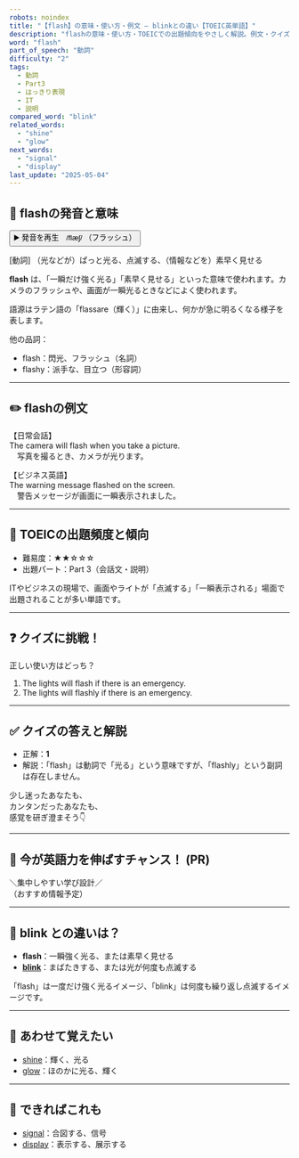 ```yaml
---
robots: noindex
title: "【flash】の意味・使い方・例文 ― blinkとの違い【TOEIC英単語】"
description: "flashの意味・使い方・TOEICでの出題傾向をやさしく解説。例文・クイズ付きでblinkとの違いもわかりやすく学べます。"
word: "flash"
part_of_speech: "動詞"
difficulty: "2"
tags:
  - 動詞
  - Part3
  - はっきり表現
  - IT
  - 説明
compared_word: "blink"
related_words:
  - "shine"
  - "glow"
next_words:
  - "signal"
  - "display"
last_update: "2025-05-04"
---
```


## 🔰 flashの発音と意味

<button class="play-audio" onclick="playTTS('flash')">
  <span class="play-audio-main">
    ▶️ 発音を再生　/flæʃ/
  </span>
  <span class="play-audio-sub">
    （フラッシュ）
  </span>
</button>

[動詞] （光などが）ぱっと光る、点滅する、（情報などを）素早く見せる

**flash** は、「一瞬だけ強く光る」「素早く見せる」といった意味で使われます。カメラのフラッシュや、画面が一瞬光るときなどによく使われます。

語源はラテン語の「flassare（輝く）」に由来し、何かが急に明るくなる様子を表します。

他の品詞：  
- flash：閃光、フラッシュ（名詞）
- flashy：派手な、目立つ（形容詞）

---

## ✏️ flashの例文

【日常会話】  
The camera will flash when you take a picture.  
　写真を撮るとき、カメラが光ります。

【ビジネス英語】  
The warning message flashed on the screen.  
　警告メッセージが画面に一瞬表示されました。

---

## 🎯 TOEICの出題頻度と傾向

- 難易度：★★☆☆☆
- 出題パート：Part 3（会話文・説明）

ITやビジネスの現場で、画面やライトが「点滅する」「一瞬表示される」場面で出題されることが多い単語です。

---

## ❓ クイズに挑戦！

正しい使い方はどっち？

1. The lights will flash if there is an emergency.  
2. The lights will flashly if there is an emergency.

---

## ✅ クイズの答えと解説

- 正解：**1**
- 解説：「flash」は動詞で「光る」という意味ですが、「flashly」という副詞は存在しません。

少し迷ったあなたも、  
カンタンだったあなたも、  
感覚を研ぎ澄まそう👇️

---

## 🚀 今が英語力を伸ばすチャンス！ (PR)

<div class="info-center">
＼集中しやすい学び設計／<br>  
（おすすめ情報予定）
</div>

---

## 🤔  blink との違いは？

- **flash**：一瞬強く光る、または素早く見せる
- **[blink](/word/blink)**：まばたきする、または光が何度も点滅する

「flash」は一度だけ強く光るイメージ、「blink」は何度も繰り返し点滅するイメージです。

---

## 🧩 あわせて覚えたい

- [shine](/word/shine)：輝く、光る
- [glow](/word/glow)：ほのかに光る、輝く

---

## 📖 できればこれも

- [signal](/word/signal)：合図する、信号
- [display](/word/display)：表示する、展示する

<!-- cvid: aid39_bid38 -->
